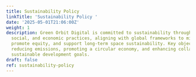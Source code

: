 ```yaml
---
title: Sustainability Policy
linkTitle: 'Sustainability Policy '
date: '2025-05-01T21:06:00Z'
weight: 1
description: Green Orbit Digital is committed to sustainability through environmental,
  social, and economic practices, aligning with global frameworks to minimize impact,
  promote equity, and support long-term space sustainability. Key objectives include
  reducing emissions, promoting a circular economy, and enhancing collaboration for
  sustainable development goals.
draft: false
ref: sustainability-policy
---
```



